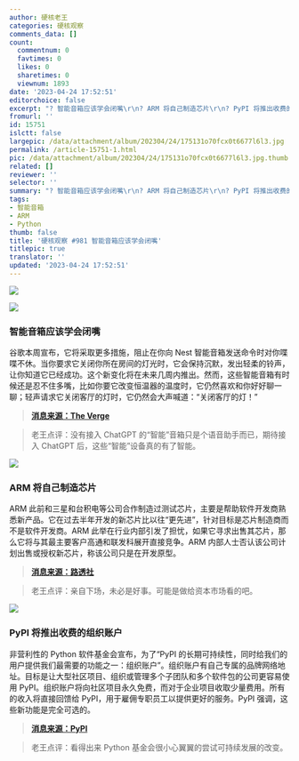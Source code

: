 ```yaml
---
author: 硬核老王
categories: 硬核观察
comments_data: []
count:
  commentnum: 0
  favtimes: 0
  likes: 0
  sharetimes: 0
  viewnum: 1893
date: '2023-04-24 17:52:51'
editorchoice: false
excerpt: "? 智能音箱应该学会闭嘴\r\n? ARM 将自己制造芯片\r\n? PyPI 将推出收费的组织账户\r\n» \r\n»"
fromurl: ''
id: 15751
islctt: false
largepic: /data/attachment/album/202304/24/175131o70fcx0t6677l6l3.jpg
permalink: /article-15751-1.html
pic: /data/attachment/album/202304/24/175131o70fcx0t6677l6l3.jpg.thumb.jpg
related: []
reviewer: ''
selector: ''
summary: "? 智能音箱应该学会闭嘴\r\n? ARM 将自己制造芯片\r\n? PyPI 将推出收费的组织账户\r\n» \r\n»"
tags:
- 智能音箱
- ARM
- Python
thumb: false
title: '硬核观察 #981 智能音箱应该学会闭嘴'
titlepic: true
translator: ''
updated: '2023-04-24 17:52:51'
---
```


![](/data/attachment/album/202304/24/175131o70fcx0t6677l6l3.jpg)


![](/data/attachment/album/202304/24/175141ff4akdmwmjpzotwf.jpg)


### 智能音箱应该学会闭嘴


谷歌本周宣布，它将采取更多措施，阻止在你向 Nest 智能音箱发送命令时对你喋喋不休。当你要求它关闭你所在房间的灯光时，它会保持沉默，发出轻柔的铃声，让你知道它已经成功。这个新变化将在未来几周内推出。然而，这些智能音箱有时候还是忍不住多嘴，比如你要它改变恒温器的温度时，它仍然喜欢和你好好聊一聊；轻声请求它关闭客厅的灯时，它仍然会大声喊道：“关闭客厅的灯！”



> 
> **[消息来源：The Verge](https://www.theverge.com/2023/4/21/23692794/google-nest-smart-speaker-new-chime-feature)**
> 
> 
> 



> 
> 老王点评：没有接入 ChatGPT 的“智能”音箱只是个语音助手而已，期待接入 ChatGPT 后，这些“智能”设备真的有了智能。
> 
> 
> 


![](/data/attachment/album/202304/24/175207ti9s4yz164g8vf36.jpg)


### ARM 将自己制造芯片


ARM 此前和三星和台积电等公司合作制造过测试芯片，主要是帮助软件开发商熟悉新产品。它在过去半年开发的新芯片比以往“更先进”，针对目标是芯片制造商而不是软件开发商。ARM 此举在行业内部引发了担忧，如果它寻求出售其芯片，那么它将与其最主要客户高通和联发科展开直接竞争。ARM 内部人士否认该公司计划出售或授权新芯片，称该公司只是在开发原型。



> 
> **[消息来源：路透社](https://www.reuters.com/technology/chipmaker-arm-make-its-own-semiconductor-ft-2023-04-23/)**
> 
> 
> 



> 
> 老王点评：亲自下场，未必是好事。可能是做给资本市场看的吧。
> 
> 
> 


![](/data/attachment/album/202304/24/175233hy3a08s72saex3sa.jpg)


### PyPI 将推出收费的组织账户


非营利性的 Python 软件基金会宣布，为了“PyPI 的长期可持续性，同时给我们的用户提供我们最需要的功能之一：组织账户”。组织账户有自己专属的品牌网络地址。目标是让大型社区项目、组织或管理多个子团队和多个软件包的公司更容易使用 PyPI。组织账户将向社区项目永久免费，而对于企业项目收取少量费用。所有的收入将直接回馈给 PyPI，用于雇佣专职员工以提供更好的服务。PyPI 强调，这些新功能是完全可选的。



> 
> **[消息来源：PyPI](https://blog.pypi.org/posts/2023-04-23-introducing-pypi-organizations/)**
> 
> 
> 



> 
> 老王点评：看得出来 Python 基金会很小心翼翼的尝试可持续发展的改变。
> 
> 
>